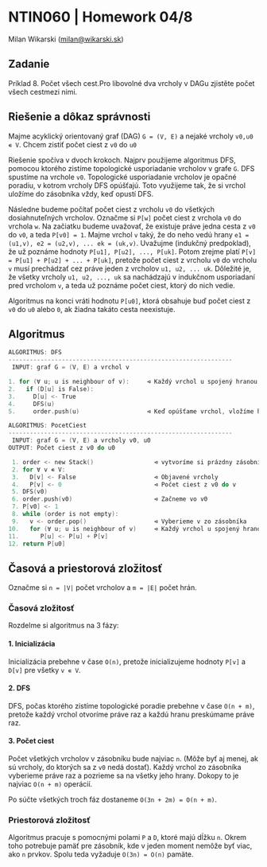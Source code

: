 # NTIN060 | Homework 04/8

Milan Wikarski (milan@wikarski.sk)

## Zadanie

Príklad 8. Počet všech cest.Pro libovolné dva vrcholy v DAGu zjistěte počet všech cestmezi nimi.

## Riešenie a dôkaz správnosti

Majme acyklický orientovaný graf (DAG) `G = (V, E)` a nejaké vrcholy `v0,u0 ∊ V`. Chcem zistiť počet ciest z `v0` do `u0`

Riešenie spočíva v dvoch krokoch. Najprv použijeme algoritmus DFS, pomocou ktorého zistíme topologické usporiadanie vrcholov v grafe `G`. DFS spustíme na vrchole `v0`. Topologické usporiadanie vrcholov je opačné poradiu, v kotrom vrcholy DFS opúšťajú. Toto využijeme tak, že si vrchol uložíme do zásobníka vždy, keď opustí DFS.

Následne budeme počítať počet ciest z vrcholu `v0` do všetkých dosiahnuteľných vrcholov. Označme si `P[w]` počet ciest z vrchola `v0` do vrchola `w`. Na začiatku budeme uvažovať, že existuje práve jedna cesta z `v0` do `v0`, a teda `P[v0] = 1`. Majme vrchol `v` taký, že do neho vedú hrany `e1 = (u1,v), e2 = (u2,v), ... ek = (uk,v)`. Uvažujme (indukčný predpoklad), že už poznáme hodnoty `P[u1], P[u2], ..., P[uk]`. Potom zrejme platí `P[v] = P[u1] + P[u2] + ... + P[uk]`, pretože počet ciest z vrcholu `v0` do vrcholu `v` musí prechádzať cez práve jeden z vrcholov `u1, u2, ... uk`. Dôležité je, že všetky vrcholy `u1, u2, ..., uk` sa nachádzajú v indukčnom usporiadaní pred vrcholom `v`, a teda už poznáme počet ciest, ktorý do nich vedie.

Algoritmus na konci vráti hodnotu `P[u0]`, ktorá obsahuje buď počet ciest z `v0` do `u0` alebo `0`, ak žiadna takáto cesta neexistuje.

## Algoritmus

```C
ALGORITMUS: DFS
---------------------------------------------------------------
 INPUT: graf G = (V, E) a vrchol v

1. for (∀ u; u is neighbour of v):     ⊲ Každý vrchol u spojený hranou s vrcholom v
2.   if (D[u] is False):
3.     D[u] <- True
4.     DFS(u)
5.     order.push(u)                   ⊲ Keď opúšťame vrchol, vložíme ho do zásobníka
```

```C
ALGORITMUS: PocetCiest
---------------------------------------------------------------
 INPUT: graf G = (V, E) a vrcholy v0, u0
OUTPUT: Počet ciest z v0 do u0

 1. order <- new Stack()                 ⊲ vytvoríme si prázdny zásobník
 2. for ∀ v ∊ V:
 3.   D[v] <- False                      ⊲ Objavené vrcholy
 4.   P[v] <- 0                          ⊲ Počet ciest z v0 do v
 5. DFS(v0)
 6. order.push(v0)                       ⊲ Začneme vo v0
 7. P[v0] <- 1
 8. while (order is not empty):
 9.   v <- order.pop()                   ⊲ Vyberieme v zo zásobníka
10.   for (∀ u; u is neighbour of v)     ⊲ Každý vrchol u spojený hranou s vrcholom v
11.      P[u] <- P[u] + P[v]
12. return P[u0]
```

## Časová a priestorová zložitosť

Označme si `n = |V|` počet vrcholov a `m = |E|` počet hrán.

### Časová zložitosť

Rozdelme si algoritmus na 3 fázy:

#### 1. Inicializácia

Inicializácia prebehne v čase `O(n)`, pretože inicializujeme hodnoty `P[v]` a `D[v]` pre všetky `v ∊ V`.

#### 2. DFS

DFS, počas ktorého zistíme topologické poradie prebehne v čase `O(n + m)`, pretože každý vrchol otvoríme práve raz a každú hranu preskúmame práve raz.

#### 3. Počet ciest

Počet všetkých vrcholov v zásobníku bude najviac `n`. (Môže byť aj menej, ak sú vrcholy, do ktorých sa z `v0` nedá dostať). Každý vrchol zo zásobníka vyberieme práve raz a pozrieme sa na všetky jeho hrany. Dokopy to je najviac `O(n + m)` operácií.

Po súčte všetkých troch fáz dostaneme `O(3n + 2m) = O(n + m)`.

### Priestorová zložitosť

Algoritmus pracuje s pomocnými polami `P` a `D`, ktoré majú dĺžku `n`. Okrem toho potrebuje pamäť pre zásobník, kde v jeden moment nemôže byť viac, ako `n` prvkov. Spolu teda vyžaduje `O(3n) = O(n)` pamäte.
